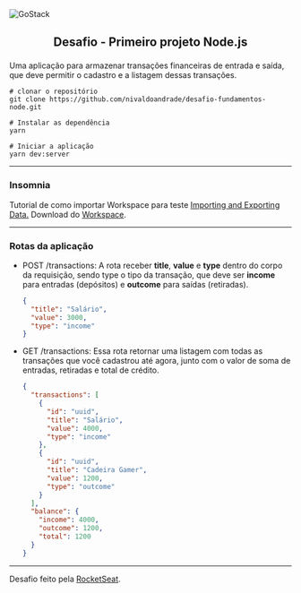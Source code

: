 <img alt="GoStack" src="https://camo.githubusercontent.com/d25397e9df01fe7882dcc1cbc96bdf052ffd7d0c/68747470733a2f2f73746f726167652e676f6f676c65617069732e636f6d2f676f6c64656e2d77696e642f626f6f7463616d702d676f737461636b2f6865616465722d6465736166696f732e706e67" style="max-width:100%">

## <p style="margin-top: 16px" align="center">**Desafio - Primeiro projeto Node.js**</p>

Uma aplicação para armazenar transações financeiras de entrada e saída, que deve permitir o cadastro e a listagem dessas transações.


```
# clonar o repositório
git clone https://github.com/nivaldoandrade/desafio-fundamentos-node.git

# Instalar as dependência
yarn

# Iniciar a aplicação
yarn dev:server

```
---
### Insomnia
Tutorial de como importar Workspace para teste [Importing and Exporting Data.](https://support.insomnia.rest/article/52-importing-and-exporting-data)
Download do [Workspace]().

---
### Rotas da aplicação
* POST /transactions: A rota receber **title**, **value** e **type** dentro do corpo da requisição, sendo type o tipo da transação, que deve ser **income** para entradas (depósitos) e **outcome** para saídas (retiradas).
  ```JSON
  {
    "title": "Salário",
    "value": 3000,
    "type": "income"
  }
  ```

* GET /transactions: Essa rota retornar uma listagem com todas as transações que você cadastrou até agora, junto com o valor de soma de entradas, retiradas e total de crédito.
  ```JSON
  {
    "transactions": [
      {
        "id": "uuid",
        "title": "Salário",
        "value": 4000,
        "type": "income"
      },
      {
        "id": "uuid",
        "title": "Cadeira Gamer",
        "value": 1200,
        "type": "outcome"
      }
    ],
    "balance": {
      "income": 4000,
      "outcome": 1200,
      "total": 1200
    }
  }
  ```
____
Desafio feito pela [RocketSeat](https://rocketseat.com.br/).

